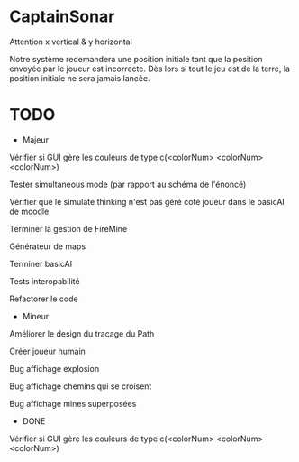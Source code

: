 # CaptainSonar

Attention x vertical & y horizontal

Notre système redemandera une position initiale tant que la position envoyée par le joueur est incorrecte. Dès lors si tout le jeu est de la terre, la position initiale ne sera jamais lancée.

# TODO

- Majeur

Vérifier si GUI gère les couleurs de type c(\<colorNum> \<colorNum> \<colorNum>)

Tester simultaneous mode (par rapport au schéma de l'énoncé)

Vérifier que le simulate thinking n'est pas géré coté joueur dans le basicAI de moodle

Terminer la gestion de FireMine

Générateur de maps

Terminer basicAI

Tests interopabilité

Refactorer le code

- Mineur

Améliorer le design du tracage du Path

Créer joueur humain

Bug affichage explosion

Bug affichage chemins qui se croisent

Bug affichage mines superposées




- DONE 

Vérifier si GUI gère les couleurs de type c(\<colorNum> \<colorNum> \<colorNum>)
